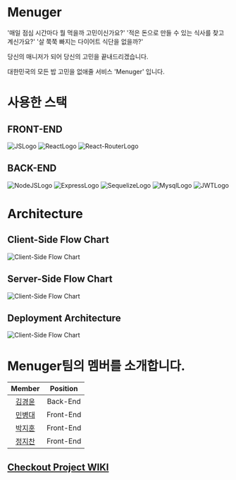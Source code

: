 # Menuger

'매일 점심 시간마다 뭘 먹을까 고민이신가요?'
'적은 돈으로 만들 수 있는 식사를 찾고 계신가요?'
'살 쭉쭉 빠지는 다이어트 식단을 없을까?'

당신의 매니저가 되어 당신의 고민을 끝내드리겠습니다.

대한민국의 모든 밥 고민을 없애줄 서비스 'Menuger' 입니다.

# 사용한 스택

## FRONT-END

![JSLogo](https://img.shields.io/badge/FRONT-JAVASCRIPT-yellow?style=for-the-badge&logo=javascript)
![ReactLogo](https://img.shields.io/badge/FRONT-REACT-9cf?style=for-the-badge&logo=react)
![React-RouterLogo](https://img.shields.io/badge/FRONT-REACT--ROUTER-critical?style=for-the-badge&logo=react-router)

## BACK-END

![NodeJSLogo](https://img.shields.io/badge/BACK-REACT-green?style=for-the-badge&logo=node.js)
![ExpressLogo](https://img.shields.io/badge/BACK-EXPRESS-black?style=for-the-badge&logo=express)
![SequelizeLogo](https://img.shields.io/badge/BACK-SEQUELIZE-9cf?style=for-the-badge&logo=sequelize)
![MysqlLogo](https://img.shields.io/badge/BACK-MYSQL-blue?style=for-the-badge&logo=mysql)
![JWTLogo](https://img.shields.io/badge/BACK-JSON--WEB--TOKEN-inactive?style=for-the-badge&logo=json-web-tokens)

# Architecture

## Client-Side Flow Chart

![Client-Side Flow Chart](https://user-images.githubusercontent.com/68040092/132609805-089a4045-d54c-411a-9dac-b7f081336846.png)

## Server-Side Flow Chart

![Client-Side Flow Chart](https://user-images.githubusercontent.com/68040092/132823269-bd6c67a8-eb1b-4869-8498-592af63fb21d.png)

## Deployment Architecture

![Client-Side Flow Chart](https://user-images.githubusercontent.com/38288479/132779491-20092270-c28a-471f-bda0-5d0ebd7cad42.png)

# Menuger팀의 멤버를 소개합니다.

|                  Member                   | Position  |
| :---------------------------------------: | :-------: |
|  [김경윤](https://github.com/Soujiro-a)   | Back-End  |
| [민병대](https://github.com/minbyoungdae) | Front-End |
|   [박지훈](https://github.com/jihunv8)    | Front-End |
|    [정지찬](https://github.com/jch422)    | Front-End |

## [Checkout Project WIKI](https://github.com/codestates/Menuger/wiki)
